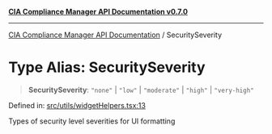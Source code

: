 [**CIA Compliance Manager API Documentation v0.7.0**](../README.md)

***

[CIA Compliance Manager API Documentation](../globals.md) / SecuritySeverity

# Type Alias: SecuritySeverity

> **SecuritySeverity**: `"none"` \| `"low"` \| `"moderate"` \| `"high"` \| `"very-high"`

Defined in: [src/utils/widgetHelpers.tsx:13](https://github.com/Hack23/cia-compliance-manager/blob/main/src/utils/widgetHelpers.tsx#L13)

Types of security level severities for UI formatting
